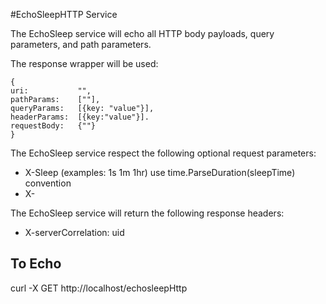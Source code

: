 #EchoSleepHTTP Service

The EchoSleep service will echo all HTTP body payloads, query parameters, and path parameters.

The response wrapper will be used:
``````
{
uri:           "",
pathParams:    [""],
queryParams:   [{key: "value"}],
headerParams:  [{key:"value"}].
requestBody:   {""}
}
``````

The EchoSleep service respect the following optional request parameters:

* X-Sleep  (examples: 1s 1m 1hr)  use time.ParseDuration(sleepTime) convention 
* X-

The EchoSleep service will return the following response headers:

* X-serverCorrelation: uid 



## To Echo

curl -X GET http://localhost/echosleepHttp 



